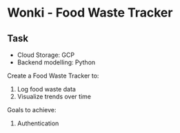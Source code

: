 # Wonki - Food Waste Tracker

## Task
- Cloud Storage: GCP
- Backend modelling: Python

Create a Food Waste Tracker to: 
1. Log food waste data
2. Visualize trends over time

Goals to achieve: 
1. Authentication 
